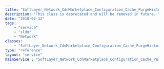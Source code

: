 ```yaml
---
title: "SoftLayer_Network_CdnMarketplace_Configuration_Cache_PurgeHistory"
description: "This class is deprecated and will be removed in future. "
date: "2018-02-12"
tags:
    - "service"
    - "sldn"
    - "Network"
classes:
    - "SoftLayer_Network_CdnMarketplace_Configuration_Cache_PurgeHistory"
type: "reference"
layout: "service"
mainService : "SoftLayer_Network_CdnMarketplace_Configuration_Cache_PurgeHistory"
---
```

